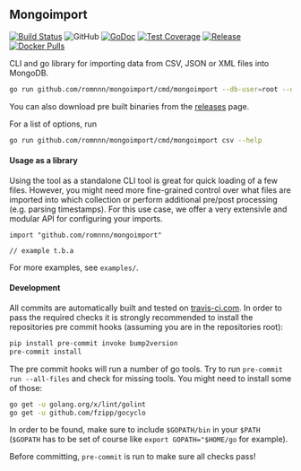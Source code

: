 ## Mongoimport

[![Build Status](https://travis-ci.com/romnnn/mongoimport.svg?branch=master)](https://travis-ci.com/romnnn/mongoimport)
![GitHub](https://img.shields.io/github/license/romnnn/mongoimport)
[![GoDoc](https://godoc.org/github.com/romnnn/mongoimport?status.svg)](https://godoc.org/github.com/romnnn/mongoimport)
[![Test Coverage](https://codecov.io/gh/romnnn/mongoimport/branch/master/graph/badge.svg)](https://codecov.io/gh/romnnn/mongoimport)
[![Release](https://img.shields.io/github/release/romnnn/mongoimport)](https://github.com/romnnn/mongoimport/releases/latest)
[![Docker Pulls](https://img.shields.io/docker/pulls/romnn/mongoimport)](https://hub.docker.com/r/romnn/mongoimport)

CLI and go library for importing data from CSV, JSON or XML files into MongoDB.

```bash
go run github.com/romnnn/mongoimport/cmd/mongoimport --db-user=root --db-password=example csv <path-to-csv-files>
```
You can also download pre built binaries from the [releases](https://github.com/romnnn/mongoimport/releases) page.

For a list of options, run
```bash
go run github.com/romnnn/mongoimport/cmd/mongoimport csv --help
```

#### Usage as a library

Using the tool as a standalone CLI tool is great for quick loading of a few files. However, you might need more fine-grained control over what files are imported into which collection or perform additional pre/post processing (e.g. parsing timestamps). For this use case, we offer a very extensivle and modular API for configuring your imports.

```golang
import "github.com/romnnn/mongoimport"

// example t.b.a
```

For more examples, see `examples/`.

#### Development

All commits are automatically built and tested on [travis-ci.com](https://travis-ci.com/romnnn/mongoimport). In order to pass the required checks it is strongly recommended to install the repositories pre commit hooks (assuming you are in the repositories root):
```bash
pip install pre-commit invoke bump2version
pre-commit install
```

The pre commit hooks will run a number of go tools. Try to run `pre-commit run --all-files` and check for missing tools. You might need to install some of those:
```bash
go get -u golang.org/x/lint/golint
go get -u github.com/fzipp/gocyclo
```
In order to be found, make sure to include `$GOPATH/bin` in your `$PATH` (`$GOPATH` has to be set of course like `export GOPATH="$HOME/go` for example).

Before committing, `pre-commit` is run to make sure all checks pass!